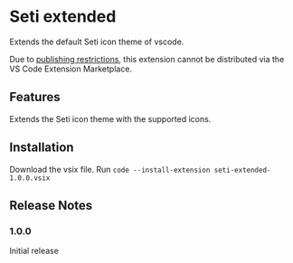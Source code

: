 Seti extended
===

Extends the default Seti icon theme of vscode.

Due to [publishing restrictions](https://code.visualstudio.com/api/working-with-extensions/publishing-extension#publishing-extensions), this extension cannot be distributed via the VS Code Extension Marketplace.

## Features

Extends the Seti icon theme with the supported icons.

## Installation

Download the vsix file.
Run `code --install-extension seti-extended-1.0.0.vsix`

## Release Notes

### 1.0.0

Initial release